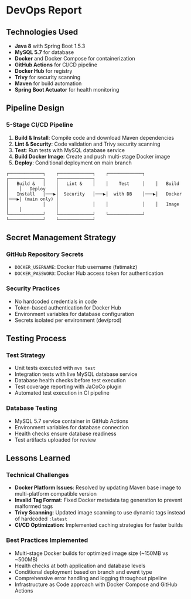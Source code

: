 # DevOps Report

## Technologies Used

- **Java 8** with Spring Boot 1.5.3
- **MySQL 5.7** for database
- **Docker** and Docker Compose for containerization
- **GitHub Actions** for CI/CD pipeline
- **Docker Hub** for registry
- **Trivy** for security scanning
- **Maven** for build automation
- **Spring Boot Actuator** for health monitoring

## Pipeline Design

### 5-Stage CI/CD Pipeline

1. **Build & Install**: Compile code and download Maven dependencies
2. **Lint & Security**: Code validation and Trivy security scanning  
3. **Test**: Run tests with MySQL database service
4. **Build Docker Image**: Create and push multi-stage Docker image
5. **Deploy**: Conditional deployment on main branch

```
┌─────────────┐    ┌─────────────┐    ┌─────────────┐    ┌─────────────┐    ┌─────────────┐
│   Build &   │    │   Lint &    │    │    Test     │    │   Build     │    │   Deploy    │
│   Install   │───▶│  Security   │───▶│  with DB    │───▶│   Docker    │───▶│ (main only) │
│             │    │             │    │             │    │   Image     │    │             │
└─────────────┘    └─────────────┘    └─────────────┘    └─────────────┘    └─────────────┘
```

## Secret Management Strategy

### GitHub Repository Secrets
- `DOCKER_USERNAME`: Docker Hub username (fatimakz)
- `DOCKER_PASSWORD`: Docker Hub access token for authentication

### Security Practices
- No hardcoded credentials in code
- Token-based authentication for Docker Hub
- Environment variables for database configuration
- Secrets isolated per environment (dev/prod)

## Testing Process

### Test Strategy
- Unit tests executed with `mvn test`
- Integration tests with live MySQL database service
- Database health checks before test execution
- Test coverage reporting with JaCoCo plugin
- Automated test execution in CI pipeline

### Database Testing
- MySQL 5.7 service container in GitHub Actions
- Environment variables for database connection
- Health checks ensure database readiness
- Test artifacts uploaded for review

## Lessons Learned

### Technical Challenges
- **Docker Platform Issues**: Resolved by updating Maven base image to multi-platform compatible version
- **Invalid Tag Format**: Fixed Docker metadata tag generation to prevent malformed tags  
- **Trivy Scanning**: Updated image scanning to use dynamic tags instead of hardcoded `:latest`
- **CI/CD Optimization**: Implemented caching strategies for faster builds

### Best Practices Implemented
- Multi-stage Docker builds for optimized image size (~150MB vs ~500MB)
- Health checks at both application and database levels
- Conditional deployment based on branch and event type
- Comprehensive error handling and logging throughout pipeline
- Infrastructure as Code approach with Docker Compose and GitHub Actions
